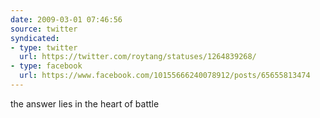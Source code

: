 ```yaml
---
date: 2009-03-01 07:46:56
source: twitter
syndicated:
- type: twitter
  url: https://twitter.com/roytang/statuses/1264839268/
- type: facebook
  url: https://www.facebook.com/10155666240078912/posts/65655813474
---
```


the answer lies in the heart of battle